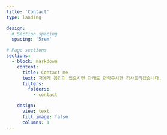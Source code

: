 ```yaml
---
title: 'Contact'
type: landing

design:
  # Section spacing
  spacing: '5rem'

# Page sections
sections:
  - block: markdown
    content:
      title: Contact me
      text: 저에게 용건이 있으시면 아래로 연락주시면 감사드리겠습니다.
      filters:
        folders:
          - contact

    design:
      view: text
      fill_image: false
      columns: 1
---
```

